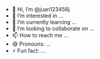 - 👋 Hi, I’m @juan123456j
- 👀 I’m interested in ...
- 🌱 I’m currently learning ...
- 💞️ I’m looking to collaborate on ...
- 📫 How to reach me ...
- 😄 Pronouns: ...
- ⚡ Fun fact: ...

<!---
juan123456j/juan123456j is a ✨ special ✨ repository because its `README.md` (this file) appears on your GitHub profile.
You can click the Preview link to take a look at your changes.
--->
